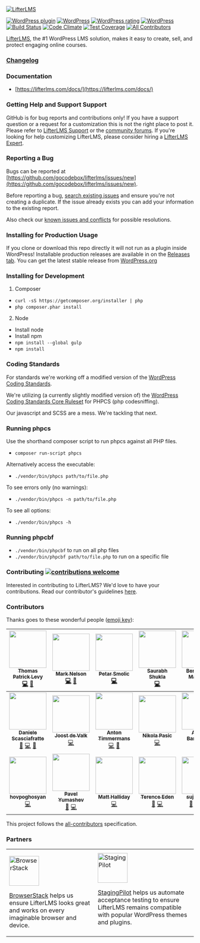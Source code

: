 [![LifterLMS](https://3xwbw71rswfz42rmgp5qgl85-wpengine.netdna-ssl.com/wp-content/uploads/2015/03/logo.png "LifterLMS")](https://lifterlms.com)

[![WordPress plugin](https://img.shields.io/wordpress/plugin/v/lifterlms.svg)]()
[![WordPress](https://img.shields.io/wordpress/v/lifterlms.svg)]()
[![WordPress rating](https://img.shields.io/wordpress/plugin/r/lifterlms.svg)]()
[![WordPress](https://img.shields.io/wordpress/plugin/dt/lifterlms.svg)]()
[![Build Status](https://travis-ci.org/gocodebox/lifterlms.svg?branch=master)](https://travis-ci.org/gocodebox/lifterlms)
[![Code Climate](https://codeclimate.com/github/gocodebox/lifterlms/badges/gpa.svg)](https://codeclimate.com/github/gocodebox/lifterlms)
[![Test Coverage](https://codeclimate.com/github/gocodebox/lifterlms/badges/coverage.svg)](https://codeclimate.com/github/gocodebox/lifterlms/coverage)
[![All Contributors](https://img.shields.io/badge/all_contributors-19-orange.svg?style=flat-square)](#contributors)

[LifterLMS](https://lifterlms.com), the #1 WordPress LMS solution, makes it easy to create, sell, and protect engaging online courses.


### [Changelog](./CHANGELOG.md)


### Documentation
+ [https://lifterlms.com/docs/](https://lifterlms.com/docs/)


### Getting Help and Support Support

GitHub is for bug reports and contributions only! If you have a support question or a request for a customization this is not the right place to post it. Please refer to [LifterLMS Support](https://lifterlms.com/my-account/my-tickets) or the [community forums](https://wordpress.org/support/plugin/lifterlms). If you're looking for help customizing LifterLMS, please consider hiring a [LifterLMS Expert](https://lifterlms.com/docs/do-you-have-any-recommended-developers-who-can-modifycustomize-lifterlms/).


### Reporting a Bug

Bugs can be reported at [https://github.com/gocodebox/lifterlms/issues/new](https://github.com/gocodebox/lifterlms/issues/new).

Before reporting a bug, [search existing issues](https://github.com/gocodebox/lifterlms/issues) and ensure you're not creating a duplicate. If the issue already exists you can add your information to the existing report.

Also check our [known issues and conflicts](https://lifterlms.com/doc-category/lifterlms/known-conflicts/) for possible resolutions.

### Installing for Production Usage

If you clone or download this repo directly it will not run as a plugin inside WordPress! Installable production releases are available in on the [Releases tab](https://github.com/gocodebox/lifterlms/releases). You can get the latest stable release from [WordPress.org](https://downloads.wordpress.org/plugin/lifterlms.zip)

### Installing for Development

1. Composer
  + `curl -sS https://getcomposer.org/installer | php`
  + `php composer.phar install`

2. Node
  + Install node
  + Install npm
  + `npm install --global gulp`
  + `npm install`


### Coding Standards

For standards we're working off a modified version of the [WordPress Coding Standards](https://make.wordpress.org/core/handbook/best-practices/coding-standards/php/).

We're utilizing (a currently slightly modified version of) the [WordPress Coding Standards Core Ruleset](https://github.com/WordPress-Coding-Standards/WordPress-Coding-Standards) for PHPCS (php codesniffing).

Our javascript and SCSS are a mess. We're tackling that next.


### Running phpcs

Use the shorthand composer script to run phpcs against all PHP files.

+ `composer run-script phpcs`

Alternatively access the executable:

+ `./vendor/bin/phpcs path/to/file.php`

To see errors only (no warnings):

+ `./vendor/bin/phpcs -n path/to/file.php`

To see all options:

+ `./vendor/bin/phpcs -h`


### Running phpcbf

+ `./vendor/bin/phpcbf` to run on all php files
+ `./vendor/bin/phpcbf path/to/file.php` to run on a specific file


### Contributing [![contributions welcome](https://img.shields.io/badge/contributions-welcome-brightgreen.svg?style=flat)](.github/CONTRIBUTING.md)

Interested in contributing to LifterLMS? We'd love to have your contributions. Read our contributor's guidelines [here](.github/CONTRIBUTING.md).


### Contributors

Thanks goes to these wonderful people ([emoji key](https://github.com/kentcdodds/all-contributors#emoji-key)):

<!-- ALL-CONTRIBUTORS-LIST:START - Do not remove or modify this section -->
<!-- prettier-ignore -->
| [<img src="https://avatars0.githubusercontent.com/u/1290739?v=4" width="100px;"/><br /><sub><b>Thomas Patrick Levy</b></sub>](http://gocodebox.com)<br />[💻](https://github.com/LifterLMS/LifterLMS/commits?author=thomasplevy "Code") [🎨](#design-thomasplevy "Design") | [<img src="https://avatars0.githubusercontent.com/u/5050601?v=4" width="100px;"/><br /><sub><b>Mark Nelson</b></sub>](http://therealmarknelson.com)<br />[💻](https://github.com/LifterLMS/LifterLMS/commits?author=therealmarknelson "Code") [🎨](#design-therealmarknelson "Design") | [<img src="https://avatars3.githubusercontent.com/u/4542049?v=4" width="100px;"/><br /><sub><b>Petar Smolic</b></sub>](http://psmolic.com)<br />[💻](https://github.com/LifterLMS/LifterLMS/commits?author=PSmolic "Code") | [<img src="https://avatars1.githubusercontent.com/u/1739834?v=4" width="100px;"/><br /><sub><b>Saurabh Shukla</b></sub>](https://github.com/actual-saurabh)<br />[💻](https://github.com/LifterLMS/LifterLMS/commits?author=actual-saurabh "Code") | [<img src="https://avatars1.githubusercontent.com/u/8673706?v=4" width="100px;"/><br /><sub><b>Benjamin R. Matthews</b></sub>](https://bmatt468.com)<br />[💻](https://github.com/LifterLMS/LifterLMS/commits?author=bmatt468 "Code") | [<img src="https://avatars0.githubusercontent.com/u/1678457?v=4" width="100px;"/><br /><sub><b>Maximiliano Rico</b></sub>](https://github.com/MaximilianoRicoTabo)<br />[💻](https://github.com/LifterLMS/LifterLMS/commits?author=MaximilianoRicoTabo "Code") | [<img src="https://avatars1.githubusercontent.com/u/1697968?v=4" width="100px;"/><br /><sub><b>Andreas Blumberg</b></sub>](https://github.com/andreasblumberg)<br />[💻](https://github.com/LifterLMS/LifterLMS/commits?author=andreasblumberg "Code") |
| :---: | :---: | :---: | :---: | :---: | :---: | :---: |
| [<img src="https://avatars2.githubusercontent.com/u/403283?v=4" width="100px;"/><br /><sub><b>Daniele Scasciafratte</b></sub>](http://www.mte90.net)<br />[🐛](https://github.com/LifterLMS/LifterLMS/issues?q=author%3AMte90 "Bug reports") [💻](https://github.com/LifterLMS/LifterLMS/commits?author=Mte90 "Code") [🤔](#ideas-Mte90 "Ideas, Planning, & Feedback") | [<img src="https://avatars0.githubusercontent.com/u/487629?v=4" width="100px;"/><br /><sub><b>Joost de Valk</b></sub>](http://yoast.com/)<br />[💻](https://github.com/LifterLMS/LifterLMS/commits?author=jdevalk "Code") | [<img src="https://avatars3.githubusercontent.com/u/584693?v=4" width="100px;"/><br /><sub><b>Anton Timmermans</b></sub>](https://github.com/atimmer)<br />[💻](https://github.com/LifterLMS/LifterLMS/commits?author=atimmer "Code") [🤔](#ideas-atimmer "Ideas, Planning, & Feedback") | [<img src="https://avatars2.githubusercontent.com/u/10199798?v=4" width="100px;"/><br /><sub><b>Nikola Pasic</b></sub>](http://nikola.pasic.rs)<br />[💻](https://github.com/LifterLMS/LifterLMS/commits?author=nikolapasic "Code") | [<img src="https://avatars0.githubusercontent.com/u/190159?v=4" width="100px;"/><br /><sub><b>Andrea Barghigiani</b></sub>](https://skillsandmore.org)<br />[🐛](https://github.com/LifterLMS/LifterLMS/issues?q=author%3AAndreaBarghigiani "Bug reports") [💻](https://github.com/LifterLMS/LifterLMS/commits?author=AndreaBarghigiani "Code") | [<img src="https://avatars3.githubusercontent.com/u/3424234?v=4" width="100px;"/><br /><sub><b>Tyler Kemme</b></sub>](https://tylerkemme.com)<br />[💻](https://github.com/LifterLMS/LifterLMS/commits?author=tpkemme "Code") | [<img src="https://avatars3.githubusercontent.com/u/15683967?v=4" width="100px;"/><br /><sub><b>Dinesh Chouhan</b></sub>](http://dineshchouhan.com)<br />[🐛](https://github.com/LifterLMS/LifterLMS/issues?q=author%3Adineshchouhan "Bug reports") [💻](https://github.com/LifterLMS/LifterLMS/commits?author=dineshchouhan "Code") [🎨](#design-dineshchouhan "Design") [🤔](#ideas-dineshchouhan "Ideas, Planning, & Feedback") |
| [<img src="https://avatars2.githubusercontent.com/u/9405480?v=4" width="100px;"/><br /><sub><b>hovpoghosyan</b></sub>](https://github.com/hovpoghosyan)<br />[💻](https://github.com/LifterLMS/LifterLMS/commits?author=hovpoghosyan "Code") | [<img src="https://avatars0.githubusercontent.com/u/37841388?v=4" width="100px;"/><br /><sub><b> Pavel Yumashev</b></sub>](https://github.com/yumashev)<br />[🐛](https://github.com/LifterLMS/LifterLMS/issues?q=author%3Ayumashev "Bug reports") [💻](https://github.com/LifterLMS/LifterLMS/commits?author=yumashev "Code") | [<img src="https://avatars2.githubusercontent.com/u/249506?v=4" width="100px;"/><br /><sub><b>Matt Halliday</b></sub>](http://matthalliday.ca)<br />[💻](https://github.com/LifterLMS/LifterLMS/commits?author=matthalliday "Code") | [<img src="https://avatars1.githubusercontent.com/u/837136?v=4" width="100px;"/><br /><sub><b>Terence Eden</b></sub>](https://shkspr.mobi/blog/)<br />[🐛](https://github.com/LifterLMS/LifterLMS/issues?q=author%3Aedent "Bug reports") [💻](https://github.com/LifterLMS/LifterLMS/commits?author=edent "Code") | [<img src="https://avatars2.githubusercontent.com/u/2222249?v=4" width="100px;"/><br /><sub><b>sujaypawar</b></sub>](https://github.com/sujaypawar)<br />[🐛](https://github.com/LifterLMS/LifterLMS/issues?q=author%3Asujaypawar "Bug reports") [💻](https://github.com/LifterLMS/LifterLMS/commits?author=sujaypawar "Code") [🎨](#design-sujaypawar "Design") [🤔](#ideas-sujaypawar "Ideas, Planning, & Feedback") |
<!-- ALL-CONTRIBUTORS-LIST:END -->

This project follows the [all-contributors](https://github.com/kentcdodds/all-contributors) specification.


### Partners

<table>
  <tr>
    <td>

[<img src="https://raw.githubusercontent.com/gocodebox/lifterlms/master/.github/sponsors/browserstack-logo.png" height="80" alt="BrowserStack">](https://www.browserstack.com/)

[BrowserStack](https://www.browserstack.com/) helps us ensure LifterLMS looks great and works on every imaginable browser and device.
    </td>
    <td>
[<img src="https://raw.githubusercontent.com/gocodebox/lifterlms/master/.github/sponsors/stagingpilot-logo.png" height="80" alt="StagingPilot">](https://stagingpilot.com/)

[StagingPilot](https://stagingpilot.com/) helps us automate acceptance testing to ensure LifterLMS remains compatible with popular WordPress themes and plugins.
    </td>
  </tr>
</table>

